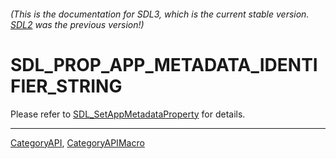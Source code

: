 ###### (This is the documentation for SDL3, which is the current stable version. [SDL2](https://wiki.libsdl.org/SDL2/) was the previous version!)
# SDL_PROP_APP_METADATA_IDENTIFIER_STRING

Please refer to [SDL_SetAppMetadataProperty](SDL_SetAppMetadataProperty) for details.

----
[CategoryAPI](CategoryAPI), [CategoryAPIMacro](CategoryAPIMacro)

